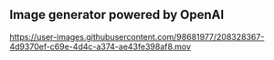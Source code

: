 ## Image generator powered by OpenAI

https://user-images.githubusercontent.com/98681977/208328367-4d9370ef-c69e-4d4c-a374-ae43fe398af8.mov

